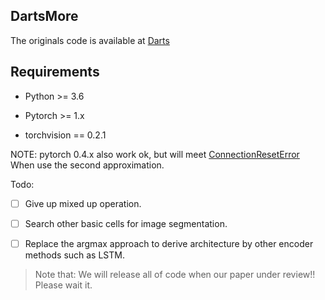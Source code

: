 ## DartsMore 

The originals code is available at [Darts](https://github.com/quark0/darts)

## Requirements

+ Python >= 3.6

+ Pytorch >= 1.x

+ torchvision == 0.2.1

NOTE: pytorch 0.4.x also work ok, but will meet [ConnectionResetError](https://github.com/pytorch/pytorch/issues/9127)
When use the second approximation. 

Todo:

- [ ] Give up mixed up operation.

- [ ] Search other basic cells for image segmentation. 

- [ ] Replace the argmax approach to derive architecture by other encoder methods
      such as LSTM.
      
      
> Note that: We will release all of code when our paper under review!!
  Please wait it.

